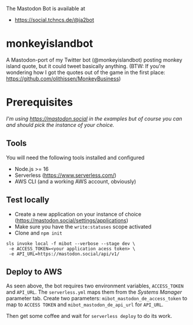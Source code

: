 The Mastodon Bot is available at 
* https://social.tchncs.de/@ja2bot
  
# monkeyislandbot

A Mastodon-port of my Twitter bot (@monkeyislandbot) posting monkey island quote, but it could tweet basically anything.
(BTW: If you're wondering how I got the quotes out of the game in the first place: https://github.com/olithissen/MonkeyBusiness)

# Prerequisites 

_I'm using https://mastodon.social in the examples but of course you can and should pick the instance of your choice._

## Tools

You will need the following tools installed and configured

- Node.js >= 16
- Serverless (https://www.serverless.com/)
- AWS CLI (and a working AWS account, obviously)

## Test locally

- Create a new application on your instance of choice (https://mastodon.social/settings/applications)
- Make sure you have the `write:statuses` scope activated
- Clone and `npm init`

```
sls invoke local -f mibot --verbose --stage dev \
 -e ACCESS_TOKEN=<your application acess token> \ 
 -e API_URL=https://mastodon.social/api/v1/
```

## Deploy to AWS

As seen above, the bot requires two environment variables, `ACCESS_TOKEN` and `API_URL`.
The `serverless.yml` maps them from the _Systems Manager_ parameter tab.
Create two parameters: `mibot_mastodon_de_access_token` to map to `ACCESS TOKEN` and `mibot_mastodon_de_api_url` for `API_URL`.

Then get some coffee and wait for `serverless deploy` to do its work.
